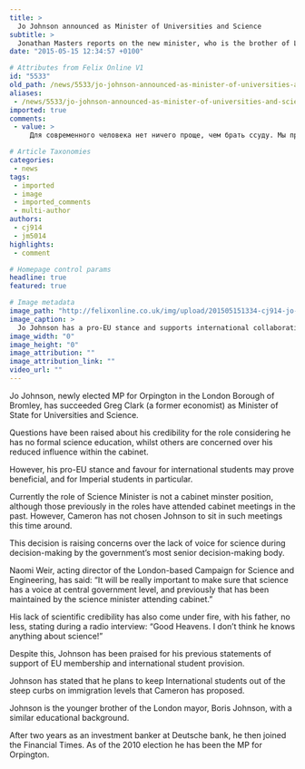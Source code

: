 ```yaml
---
title: >
  Jo Johnson announced as Minister of Universities and Science
subtitle: >
  Jonathan Masters reports on the new minister, who is the brother of London Mayor Boris Johnson
date: "2015-05-15 12:34:57 +0100"

# Attributes from Felix Online V1
id: "5533"
old_path: /news/5533/jo-johnson-announced-as-minister-of-universities-and-science
aliases:
 - /news/5533/jo-johnson-announced-as-minister-of-universities-and-science
imported: true
comments:
 - value: >
     Для современного человека нет ничего проще, чем брать ссуду. Мы привыкли к комфортной и быстрой услуге, которая позволяет оформить потребительский кредит на домашнюю технику, мебель, телефон. Все данные вещи трудно купить за наличку. Ссуда несомненно поможет решить почти все проблемы и осуществить хотения. <br>Допустим, вам трудно накопить денег на хороший мебельный гарнитур или стиральную машину. Именно для этого в торговых центрах мебели и бытовой техники расположились представители банков. Они несомненно помогут на месте оформить ссуду на надлежащий

# Article Taxonomies
categories:
 - news
tags:
 - imported
 - image
 - imported_comments
 - multi-author
authors:
 - cj914
 - jm5014
highlights:
 - comment

# Homepage control params
headline: true
featured: true

# Image metadata
image_path: "http://felixonline.co.uk/img/upload/201505151334-cj914-jo-johnson-mp.-008.jpg"
image_caption: >
  Jo Johnson has a pro-EU stance and supports international collaboration in the sciences
image_width: "0"
image_height: "0"
image_attribution: ""
image_attribution_link: ""
video_url: ""
---
```


Jo Johnson, newly elected MP for Orpington in the London Borough of Bromley, has succeeded Greg Clark (a former economist) as Minister of State for Universities and Science.

Questions have been raised about his credibility for the role considering he has no formal science education, whilst others are concerned over his reduced influence within the cabinet.

However, his pro-EU stance and favour for international students may prove beneficial, and for Imperial students in particular.

Currently the role of Science Minister is not a cabinet minster position, although those previously in the roles have attended cabinet meetings in the past. However, Cameron has not chosen Johnson to sit in such meetings this time around.

This decision is raising concerns over the lack of voice for science during decision-making by the government’s most senior decision-making body.

Naomi Weir, acting director of the London-based Campaign for Science and Engineering, has said: “It will be really important to make sure that science has a voice at central government level, and previously that has been maintained by the science minister attending cabinet.”

His lack of scientific credibility has also come under fire, with his father, no less, stating during a radio interview: “Good Heavens. I don’t think he knows anything about science!”

Despite this, Johnson has been praised for his previous statements of support of EU membership and international student provision.

Johnson has stated that he plans to keep International students out of the steep curbs on immigration levels that Cameron has proposed.

Johnson is the younger brother of the London mayor, Boris Johnson, with a similar educational background.

After two years as an investment banker at Deutsche bank, he then joined the Financial Times. As of the 2010 election he has been the MP for Orpington.
